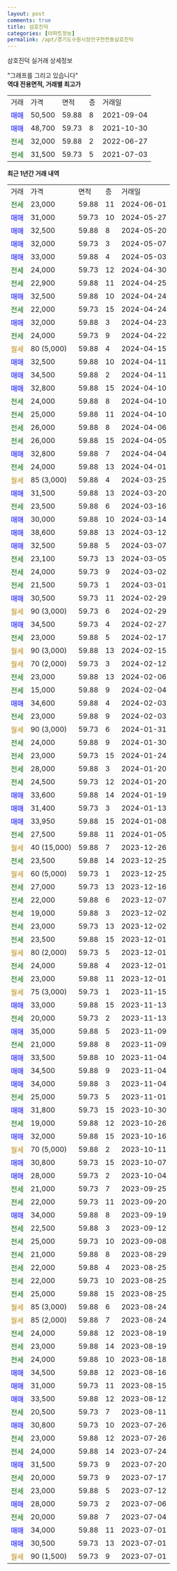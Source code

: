 ```yaml
---
layout: post
comments: true
title: 삼호진덕
categories: [아파트정보]
permalink: /apt/경기도수원시장안구천천동삼호진덕
---
```


삼호진덕 실거래 상세정보

<script type="text/javascript">
  google.charts.load('current', {'packages':['line', 'corechart']});
  google.charts.setOnLoadCallback(drawChart);

  function drawChart() {
    var data = new google.visualization.DataTable();
    data.addColumn('date', '거래일');
    data.addColumn('number', "매매");
    data.addColumn('number', "전세");
    data.addColumn('number', "전매");

    data.addRows([[new Date(Date.parse("2024-06-01")), null, 23000, null], [new Date(Date.parse("2024-05-27")), 31000, null, null], [new Date(Date.parse("2024-05-20")), 32500, null, null], [new Date(Date.parse("2024-05-07")), 32000, null, null], [new Date(Date.parse("2024-05-03")), 33000, null, null], [new Date(Date.parse("2024-04-30")), null, 24000, null], [new Date(Date.parse("2024-04-25")), null, 22900, null], [new Date(Date.parse("2024-04-24")), 32500, null, null], [new Date(Date.parse("2024-04-24")), null, 22000, null], [new Date(Date.parse("2024-04-23")), 32000, null, null], [new Date(Date.parse("2024-04-22")), null, 24000, null], [new Date(Date.parse("2024-04-15")), null, null, null], [new Date(Date.parse("2024-04-11")), 32500, null, null], [new Date(Date.parse("2024-04-11")), 34500, null, null], [new Date(Date.parse("2024-04-10")), 32800, null, null], [new Date(Date.parse("2024-04-10")), null, 24000, null], [new Date(Date.parse("2024-04-10")), null, 25000, null], [new Date(Date.parse("2024-04-06")), null, 26000, null], [new Date(Date.parse("2024-04-05")), null, 26000, null], [new Date(Date.parse("2024-04-04")), 32800, null, null], [new Date(Date.parse("2024-04-01")), null, 24000, null], [new Date(Date.parse("2024-03-25")), null, null, null], [new Date(Date.parse("2024-03-20")), 31500, null, null], [new Date(Date.parse("2024-03-16")), null, 23500, null], [new Date(Date.parse("2024-03-14")), 30000, null, null], [new Date(Date.parse("2024-03-12")), 38600, null, null], [new Date(Date.parse("2024-03-07")), 32500, null, null], [new Date(Date.parse("2024-03-05")), null, 23100, null], [new Date(Date.parse("2024-03-02")), null, 24000, null], [new Date(Date.parse("2024-03-01")), null, 21500, null], [new Date(Date.parse("2024-02-29")), 30500, null, null], [new Date(Date.parse("2024-02-29")), null, null, null], [new Date(Date.parse("2024-02-27")), 34500, null, null], [new Date(Date.parse("2024-02-17")), null, 23000, null], [new Date(Date.parse("2024-02-15")), null, null, null], [new Date(Date.parse("2024-02-12")), null, null, null], [new Date(Date.parse("2024-02-06")), null, 23000, null], [new Date(Date.parse("2024-02-04")), null, 15000, null], [new Date(Date.parse("2024-02-03")), 34600, null, null], [new Date(Date.parse("2024-02-03")), null, 23000, null], [new Date(Date.parse("2024-01-31")), null, null, null], [new Date(Date.parse("2024-01-30")), null, 24000, null], [new Date(Date.parse("2024-01-24")), null, 23000, null], [new Date(Date.parse("2024-01-20")), null, 28000, null], [new Date(Date.parse("2024-01-20")), null, 24500, null], [new Date(Date.parse("2024-01-19")), 33600, null, null], [new Date(Date.parse("2024-01-13")), 31400, null, null], [new Date(Date.parse("2024-01-08")), 33950, null, null], [new Date(Date.parse("2024-01-05")), null, 27500, null], [new Date(Date.parse("2023-12-26")), null, null, null], [new Date(Date.parse("2023-12-25")), null, 23500, null], [new Date(Date.parse("2023-12-25")), null, null, null], [new Date(Date.parse("2023-12-16")), null, 27000, null], [new Date(Date.parse("2023-12-07")), null, 22000, null], [new Date(Date.parse("2023-12-02")), null, 19000, null], [new Date(Date.parse("2023-12-02")), null, 23000, null], [new Date(Date.parse("2023-12-01")), null, 23500, null], [new Date(Date.parse("2023-12-01")), null, null, null], [new Date(Date.parse("2023-12-01")), null, 24000, null], [new Date(Date.parse("2023-12-01")), null, 23000, null], [new Date(Date.parse("2023-11-15")), null, null, null], [new Date(Date.parse("2023-11-13")), 33000, null, null], [new Date(Date.parse("2023-11-13")), null, 20000, null], [new Date(Date.parse("2023-11-09")), 35000, null, null], [new Date(Date.parse("2023-11-09")), null, 21000, null], [new Date(Date.parse("2023-11-04")), 33500, null, null], [new Date(Date.parse("2023-11-04")), 34500, null, null], [new Date(Date.parse("2023-11-04")), 34000, null, null], [new Date(Date.parse("2023-11-01")), null, 25000, null], [new Date(Date.parse("2023-10-30")), 31800, null, null], [new Date(Date.parse("2023-10-26")), null, 19000, null], [new Date(Date.parse("2023-10-16")), 32000, null, null], [new Date(Date.parse("2023-10-11")), null, null, null], [new Date(Date.parse("2023-10-07")), 30800, null, null], [new Date(Date.parse("2023-10-04")), 28000, null, null], [new Date(Date.parse("2023-09-25")), null, 21000, null], [new Date(Date.parse("2023-09-20")), null, 22000, null], [new Date(Date.parse("2023-09-19")), 34000, null, null], [new Date(Date.parse("2023-09-12")), null, 22500, null], [new Date(Date.parse("2023-09-08")), null, 25000, null], [new Date(Date.parse("2023-08-29")), null, 21000, null], [new Date(Date.parse("2023-08-25")), null, 22000, null], [new Date(Date.parse("2023-08-25")), null, 22000, null], [new Date(Date.parse("2023-08-25")), null, 25000, null], [new Date(Date.parse("2023-08-24")), null, null, null], [new Date(Date.parse("2023-08-24")), null, null, null], [new Date(Date.parse("2023-08-19")), null, 24000, null], [new Date(Date.parse("2023-08-19")), null, 23000, null], [new Date(Date.parse("2023-08-18")), null, 24000, null], [new Date(Date.parse("2023-08-16")), 34500, null, null], [new Date(Date.parse("2023-08-15")), 31000, null, null], [new Date(Date.parse("2023-08-12")), 33500, null, null], [new Date(Date.parse("2023-08-11")), null, 20500, null], [new Date(Date.parse("2023-07-26")), 30800, null, null], [new Date(Date.parse("2023-07-26")), null, 23000, null], [new Date(Date.parse("2023-07-24")), null, 24000, null], [new Date(Date.parse("2023-07-20")), 31500, null, null], [new Date(Date.parse("2023-07-17")), null, 20000, null], [new Date(Date.parse("2023-07-12")), null, 23000, null], [new Date(Date.parse("2023-07-06")), 28000, null, null], [new Date(Date.parse("2023-07-04")), null, 20000, null], [new Date(Date.parse("2023-07-01")), 34000, null, null], [new Date(Date.parse("2023-07-01")), 30500, null, null], [new Date(Date.parse("2023-07-01")), null, null, null]]);

    var options = {
      hAxis: {
        format: 'yyyy/MM/dd'
      },    
      lineWidth: 0,
      pointsVisible: true,    
      title: '최근 1년간 유형별 실거래가 분포',
      legend: { position: 'bottom' }
    };

    var formatter = new google.visualization.NumberFormat({pattern:'###,###'} );
    formatter.format(data, 1);
    formatter.format(data, 2);
    
    setTimeout(function() {
        var chart = new google.visualization.LineChart(document.getElementById('columnchart_material'));
        chart.draw(data, (options));
        document.getElementById('loading').style.display = 'none';
    }, 200);
  }
</script>


<div id="loading" style="z-index:20; display: block; margin-left: 0px">"그래프를 그리고 있습니다"</div>
<div id="columnchart_material" style="width: 95%; margin-left: 0px; display: block"></div>
<!-- contents start -->
<b>역대 전용면적, 거래별 최고가</b>
<table class="sortable">
    <tr>
      <td>거래</td>
      <td>가격</td>
      <td>면적</td>
      <td>층</td>
      <td>거래일</td>
    </tr>
        <tr>
          <td><a style="color: blue">매매</a></td>
          <td>50,500</td>
          <td>59.88</td>
          <td>8</td>
          <td>2021-09-04</td>
        </tr>            <tr>
          <td><a style="color: blue">매매</a></td>
          <td>48,700</td>
          <td>59.73</td>
          <td>8</td>
          <td>2021-10-30</td>
        </tr>        
        <tr>
              <td><a style="color: darkgreen">전세</a></td>
              <td>32,000</td>
              <td>59.88</td>
              <td>2</td>
              <td>2022-06-27</td>
            </tr>            <tr>
              <td><a style="color: darkgreen">전세</a></td>
              <td>31,500</td>
              <td>59.73</td>
              <td>5</td>
              <td>2021-07-03</td>
            </tr>        
    
</table>

<b>최근 1년간 거래 내역</b>

<table class="sortable">
    <tr>
      <td>거래</td>
      <td>가격</td>
      <td>면적</td>
      <td>층</td>
      <td>거래일</td>
    </tr>
    <tr>
      <td><a style="color: darkgreen">전세</a></td>
      <td>23,000</td>
      <td>59.88</td>
      <td>11</td>
      <td>2024-06-01</td>
    </tr>          <tr>
      <td><a style="color: blue">매매</a></td>
      <td>31,000</td>
      <td>59.73</td>
      <td>10</td>
      <td>2024-05-27</td>
    </tr>          <tr>
      <td><a style="color: blue">매매</a></td>
      <td>32,500</td>
      <td>59.88</td>
      <td>8</td>
      <td>2024-05-20</td>
    </tr>          <tr>
      <td><a style="color: blue">매매</a></td>
      <td>32,000</td>
      <td>59.73</td>
      <td>3</td>
      <td>2024-05-07</td>
    </tr>          <tr>
      <td><a style="color: blue">매매</a></td>
      <td>33,000</td>
      <td>59.88</td>
      <td>4</td>
      <td>2024-05-03</td>
    </tr>          <tr>
      <td><a style="color: darkgreen">전세</a></td>
      <td>24,000</td>
      <td>59.73</td>
      <td>12</td>
      <td>2024-04-30</td>
    </tr>          <tr>
      <td><a style="color: darkgreen">전세</a></td>
      <td>22,900</td>
      <td>59.88</td>
      <td>11</td>
      <td>2024-04-25</td>
    </tr>          <tr>
      <td><a style="color: blue">매매</a></td>
      <td>32,500</td>
      <td>59.88</td>
      <td>10</td>
      <td>2024-04-24</td>
    </tr>          <tr>
      <td><a style="color: darkgreen">전세</a></td>
      <td>22,000</td>
      <td>59.73</td>
      <td>15</td>
      <td>2024-04-24</td>
    </tr>          <tr>
      <td><a style="color: blue">매매</a></td>
      <td>32,000</td>
      <td>59.88</td>
      <td>3</td>
      <td>2024-04-23</td>
    </tr>          <tr>
      <td><a style="color: darkgreen">전세</a></td>
      <td>24,000</td>
      <td>59.73</td>
      <td>9</td>
      <td>2024-04-22</td>
    </tr>          <tr>
      <td><a style="color: darkgoldenrod">월세</a></td>
      <td>80 (5,000)</td>
      <td>59.88</td>
      <td>4</td>
      <td>2024-04-15</td>
    </tr>          <tr>
      <td><a style="color: blue">매매</a></td>
      <td>32,500</td>
      <td>59.88</td>
      <td>10</td>
      <td>2024-04-11</td>
    </tr>          <tr>
      <td><a style="color: blue">매매</a></td>
      <td>34,500</td>
      <td>59.88</td>
      <td>2</td>
      <td>2024-04-11</td>
    </tr>          <tr>
      <td><a style="color: blue">매매</a></td>
      <td>32,800</td>
      <td>59.88</td>
      <td>15</td>
      <td>2024-04-10</td>
    </tr>          <tr>
      <td><a style="color: darkgreen">전세</a></td>
      <td>24,000</td>
      <td>59.88</td>
      <td>8</td>
      <td>2024-04-10</td>
    </tr>          <tr>
      <td><a style="color: darkgreen">전세</a></td>
      <td>25,000</td>
      <td>59.88</td>
      <td>11</td>
      <td>2024-04-10</td>
    </tr>          <tr>
      <td><a style="color: darkgreen">전세</a></td>
      <td>26,000</td>
      <td>59.88</td>
      <td>8</td>
      <td>2024-04-06</td>
    </tr>          <tr>
      <td><a style="color: darkgreen">전세</a></td>
      <td>26,000</td>
      <td>59.88</td>
      <td>15</td>
      <td>2024-04-05</td>
    </tr>          <tr>
      <td><a style="color: blue">매매</a></td>
      <td>32,800</td>
      <td>59.88</td>
      <td>7</td>
      <td>2024-04-04</td>
    </tr>          <tr>
      <td><a style="color: darkgreen">전세</a></td>
      <td>24,000</td>
      <td>59.88</td>
      <td>13</td>
      <td>2024-04-01</td>
    </tr>          <tr>
      <td><a style="color: darkgoldenrod">월세</a></td>
      <td>85 (3,000)</td>
      <td>59.88</td>
      <td>4</td>
      <td>2024-03-25</td>
    </tr>          <tr>
      <td><a style="color: blue">매매</a></td>
      <td>31,500</td>
      <td>59.88</td>
      <td>13</td>
      <td>2024-03-20</td>
    </tr>          <tr>
      <td><a style="color: darkgreen">전세</a></td>
      <td>23,500</td>
      <td>59.88</td>
      <td>6</td>
      <td>2024-03-16</td>
    </tr>          <tr>
      <td><a style="color: blue">매매</a></td>
      <td>30,000</td>
      <td>59.88</td>
      <td>10</td>
      <td>2024-03-14</td>
    </tr>          <tr>
      <td><a style="color: blue">매매</a></td>
      <td>38,600</td>
      <td>59.88</td>
      <td>13</td>
      <td>2024-03-12</td>
    </tr>          <tr>
      <td><a style="color: blue">매매</a></td>
      <td>32,500</td>
      <td>59.88</td>
      <td>5</td>
      <td>2024-03-07</td>
    </tr>          <tr>
      <td><a style="color: darkgreen">전세</a></td>
      <td>23,100</td>
      <td>59.73</td>
      <td>13</td>
      <td>2024-03-05</td>
    </tr>          <tr>
      <td><a style="color: darkgreen">전세</a></td>
      <td>24,000</td>
      <td>59.73</td>
      <td>9</td>
      <td>2024-03-02</td>
    </tr>          <tr>
      <td><a style="color: darkgreen">전세</a></td>
      <td>21,500</td>
      <td>59.73</td>
      <td>1</td>
      <td>2024-03-01</td>
    </tr>          <tr>
      <td><a style="color: blue">매매</a></td>
      <td>30,500</td>
      <td>59.73</td>
      <td>11</td>
      <td>2024-02-29</td>
    </tr>          <tr>
      <td><a style="color: darkgoldenrod">월세</a></td>
      <td>90 (3,000)</td>
      <td>59.73</td>
      <td>6</td>
      <td>2024-02-29</td>
    </tr>          <tr>
      <td><a style="color: blue">매매</a></td>
      <td>34,500</td>
      <td>59.73</td>
      <td>4</td>
      <td>2024-02-27</td>
    </tr>          <tr>
      <td><a style="color: darkgreen">전세</a></td>
      <td>23,000</td>
      <td>59.88</td>
      <td>5</td>
      <td>2024-02-17</td>
    </tr>          <tr>
      <td><a style="color: darkgoldenrod">월세</a></td>
      <td>90 (3,000)</td>
      <td>59.88</td>
      <td>13</td>
      <td>2024-02-15</td>
    </tr>          <tr>
      <td><a style="color: darkgoldenrod">월세</a></td>
      <td>70 (2,000)</td>
      <td>59.73</td>
      <td>3</td>
      <td>2024-02-12</td>
    </tr>          <tr>
      <td><a style="color: darkgreen">전세</a></td>
      <td>23,000</td>
      <td>59.88</td>
      <td>13</td>
      <td>2024-02-06</td>
    </tr>          <tr>
      <td><a style="color: darkgreen">전세</a></td>
      <td>15,000</td>
      <td>59.88</td>
      <td>9</td>
      <td>2024-02-04</td>
    </tr>          <tr>
      <td><a style="color: blue">매매</a></td>
      <td>34,600</td>
      <td>59.88</td>
      <td>4</td>
      <td>2024-02-03</td>
    </tr>          <tr>
      <td><a style="color: darkgreen">전세</a></td>
      <td>23,000</td>
      <td>59.88</td>
      <td>9</td>
      <td>2024-02-03</td>
    </tr>          <tr>
      <td><a style="color: darkgoldenrod">월세</a></td>
      <td>90 (3,000)</td>
      <td>59.73</td>
      <td>6</td>
      <td>2024-01-31</td>
    </tr>          <tr>
      <td><a style="color: darkgreen">전세</a></td>
      <td>24,000</td>
      <td>59.88</td>
      <td>9</td>
      <td>2024-01-30</td>
    </tr>          <tr>
      <td><a style="color: darkgreen">전세</a></td>
      <td>23,000</td>
      <td>59.73</td>
      <td>15</td>
      <td>2024-01-24</td>
    </tr>          <tr>
      <td><a style="color: darkgreen">전세</a></td>
      <td>28,000</td>
      <td>59.88</td>
      <td>3</td>
      <td>2024-01-20</td>
    </tr>          <tr>
      <td><a style="color: darkgreen">전세</a></td>
      <td>24,500</td>
      <td>59.73</td>
      <td>12</td>
      <td>2024-01-20</td>
    </tr>          <tr>
      <td><a style="color: blue">매매</a></td>
      <td>33,600</td>
      <td>59.88</td>
      <td>14</td>
      <td>2024-01-19</td>
    </tr>          <tr>
      <td><a style="color: blue">매매</a></td>
      <td>31,400</td>
      <td>59.73</td>
      <td>3</td>
      <td>2024-01-13</td>
    </tr>          <tr>
      <td><a style="color: blue">매매</a></td>
      <td>33,950</td>
      <td>59.88</td>
      <td>15</td>
      <td>2024-01-08</td>
    </tr>          <tr>
      <td><a style="color: darkgreen">전세</a></td>
      <td>27,500</td>
      <td>59.88</td>
      <td>11</td>
      <td>2024-01-05</td>
    </tr>          <tr>
      <td><a style="color: darkgoldenrod">월세</a></td>
      <td>40 (15,000)</td>
      <td>59.88</td>
      <td>7</td>
      <td>2023-12-26</td>
    </tr>          <tr>
      <td><a style="color: darkgreen">전세</a></td>
      <td>23,500</td>
      <td>59.88</td>
      <td>14</td>
      <td>2023-12-25</td>
    </tr>          <tr>
      <td><a style="color: darkgoldenrod">월세</a></td>
      <td>60 (5,000)</td>
      <td>59.73</td>
      <td>1</td>
      <td>2023-12-25</td>
    </tr>          <tr>
      <td><a style="color: darkgreen">전세</a></td>
      <td>27,000</td>
      <td>59.73</td>
      <td>13</td>
      <td>2023-12-16</td>
    </tr>          <tr>
      <td><a style="color: darkgreen">전세</a></td>
      <td>22,000</td>
      <td>59.88</td>
      <td>6</td>
      <td>2023-12-07</td>
    </tr>          <tr>
      <td><a style="color: darkgreen">전세</a></td>
      <td>19,000</td>
      <td>59.88</td>
      <td>3</td>
      <td>2023-12-02</td>
    </tr>          <tr>
      <td><a style="color: darkgreen">전세</a></td>
      <td>23,000</td>
      <td>59.73</td>
      <td>13</td>
      <td>2023-12-02</td>
    </tr>          <tr>
      <td><a style="color: darkgreen">전세</a></td>
      <td>23,500</td>
      <td>59.88</td>
      <td>15</td>
      <td>2023-12-01</td>
    </tr>          <tr>
      <td><a style="color: darkgoldenrod">월세</a></td>
      <td>80 (2,000)</td>
      <td>59.73</td>
      <td>5</td>
      <td>2023-12-01</td>
    </tr>          <tr>
      <td><a style="color: darkgreen">전세</a></td>
      <td>24,000</td>
      <td>59.88</td>
      <td>4</td>
      <td>2023-12-01</td>
    </tr>          <tr>
      <td><a style="color: darkgreen">전세</a></td>
      <td>23,000</td>
      <td>59.88</td>
      <td>11</td>
      <td>2023-12-01</td>
    </tr>          <tr>
      <td><a style="color: darkgoldenrod">월세</a></td>
      <td>75 (3,000)</td>
      <td>59.73</td>
      <td>1</td>
      <td>2023-11-15</td>
    </tr>          <tr>
      <td><a style="color: blue">매매</a></td>
      <td>33,000</td>
      <td>59.88</td>
      <td>15</td>
      <td>2023-11-13</td>
    </tr>          <tr>
      <td><a style="color: darkgreen">전세</a></td>
      <td>20,000</td>
      <td>59.73</td>
      <td>2</td>
      <td>2023-11-13</td>
    </tr>          <tr>
      <td><a style="color: blue">매매</a></td>
      <td>35,000</td>
      <td>59.88</td>
      <td>5</td>
      <td>2023-11-09</td>
    </tr>          <tr>
      <td><a style="color: darkgreen">전세</a></td>
      <td>21,000</td>
      <td>59.88</td>
      <td>8</td>
      <td>2023-11-09</td>
    </tr>          <tr>
      <td><a style="color: blue">매매</a></td>
      <td>33,500</td>
      <td>59.88</td>
      <td>10</td>
      <td>2023-11-04</td>
    </tr>          <tr>
      <td><a style="color: blue">매매</a></td>
      <td>34,500</td>
      <td>59.88</td>
      <td>9</td>
      <td>2023-11-04</td>
    </tr>          <tr>
      <td><a style="color: blue">매매</a></td>
      <td>34,000</td>
      <td>59.88</td>
      <td>3</td>
      <td>2023-11-04</td>
    </tr>          <tr>
      <td><a style="color: darkgreen">전세</a></td>
      <td>25,000</td>
      <td>59.73</td>
      <td>5</td>
      <td>2023-11-01</td>
    </tr>          <tr>
      <td><a style="color: blue">매매</a></td>
      <td>31,800</td>
      <td>59.73</td>
      <td>15</td>
      <td>2023-10-30</td>
    </tr>          <tr>
      <td><a style="color: darkgreen">전세</a></td>
      <td>19,000</td>
      <td>59.88</td>
      <td>12</td>
      <td>2023-10-26</td>
    </tr>          <tr>
      <td><a style="color: blue">매매</a></td>
      <td>32,000</td>
      <td>59.88</td>
      <td>15</td>
      <td>2023-10-16</td>
    </tr>          <tr>
      <td><a style="color: darkgoldenrod">월세</a></td>
      <td>70 (5,000)</td>
      <td>59.88</td>
      <td>2</td>
      <td>2023-10-11</td>
    </tr>          <tr>
      <td><a style="color: blue">매매</a></td>
      <td>30,800</td>
      <td>59.73</td>
      <td>15</td>
      <td>2023-10-07</td>
    </tr>          <tr>
      <td><a style="color: blue">매매</a></td>
      <td>28,000</td>
      <td>59.73</td>
      <td>2</td>
      <td>2023-10-04</td>
    </tr>          <tr>
      <td><a style="color: darkgreen">전세</a></td>
      <td>21,000</td>
      <td>59.73</td>
      <td>7</td>
      <td>2023-09-25</td>
    </tr>          <tr>
      <td><a style="color: darkgreen">전세</a></td>
      <td>22,000</td>
      <td>59.73</td>
      <td>11</td>
      <td>2023-09-20</td>
    </tr>          <tr>
      <td><a style="color: blue">매매</a></td>
      <td>34,000</td>
      <td>59.88</td>
      <td>8</td>
      <td>2023-09-19</td>
    </tr>          <tr>
      <td><a style="color: darkgreen">전세</a></td>
      <td>22,500</td>
      <td>59.88</td>
      <td>3</td>
      <td>2023-09-12</td>
    </tr>          <tr>
      <td><a style="color: darkgreen">전세</a></td>
      <td>25,000</td>
      <td>59.73</td>
      <td>10</td>
      <td>2023-09-08</td>
    </tr>          <tr>
      <td><a style="color: darkgreen">전세</a></td>
      <td>21,000</td>
      <td>59.88</td>
      <td>8</td>
      <td>2023-08-29</td>
    </tr>          <tr>
      <td><a style="color: darkgreen">전세</a></td>
      <td>22,000</td>
      <td>59.88</td>
      <td>4</td>
      <td>2023-08-25</td>
    </tr>          <tr>
      <td><a style="color: darkgreen">전세</a></td>
      <td>22,000</td>
      <td>59.73</td>
      <td>10</td>
      <td>2023-08-25</td>
    </tr>          <tr>
      <td><a style="color: darkgreen">전세</a></td>
      <td>25,000</td>
      <td>59.88</td>
      <td>15</td>
      <td>2023-08-25</td>
    </tr>          <tr>
      <td><a style="color: darkgoldenrod">월세</a></td>
      <td>85 (3,000)</td>
      <td>59.88</td>
      <td>6</td>
      <td>2023-08-24</td>
    </tr>          <tr>
      <td><a style="color: darkgoldenrod">월세</a></td>
      <td>85 (2,000)</td>
      <td>59.88</td>
      <td>7</td>
      <td>2023-08-24</td>
    </tr>          <tr>
      <td><a style="color: darkgreen">전세</a></td>
      <td>24,000</td>
      <td>59.88</td>
      <td>12</td>
      <td>2023-08-19</td>
    </tr>          <tr>
      <td><a style="color: darkgreen">전세</a></td>
      <td>23,000</td>
      <td>59.88</td>
      <td>14</td>
      <td>2023-08-19</td>
    </tr>          <tr>
      <td><a style="color: darkgreen">전세</a></td>
      <td>24,000</td>
      <td>59.88</td>
      <td>10</td>
      <td>2023-08-18</td>
    </tr>          <tr>
      <td><a style="color: blue">매매</a></td>
      <td>34,500</td>
      <td>59.88</td>
      <td>12</td>
      <td>2023-08-16</td>
    </tr>          <tr>
      <td><a style="color: blue">매매</a></td>
      <td>31,000</td>
      <td>59.73</td>
      <td>11</td>
      <td>2023-08-15</td>
    </tr>          <tr>
      <td><a style="color: blue">매매</a></td>
      <td>33,500</td>
      <td>59.88</td>
      <td>12</td>
      <td>2023-08-12</td>
    </tr>          <tr>
      <td><a style="color: darkgreen">전세</a></td>
      <td>20,500</td>
      <td>59.73</td>
      <td>7</td>
      <td>2023-08-11</td>
    </tr>          <tr>
      <td><a style="color: blue">매매</a></td>
      <td>30,800</td>
      <td>59.73</td>
      <td>10</td>
      <td>2023-07-26</td>
    </tr>          <tr>
      <td><a style="color: darkgreen">전세</a></td>
      <td>23,000</td>
      <td>59.88</td>
      <td>12</td>
      <td>2023-07-26</td>
    </tr>          <tr>
      <td><a style="color: darkgreen">전세</a></td>
      <td>24,000</td>
      <td>59.88</td>
      <td>14</td>
      <td>2023-07-24</td>
    </tr>          <tr>
      <td><a style="color: blue">매매</a></td>
      <td>31,500</td>
      <td>59.73</td>
      <td>9</td>
      <td>2023-07-20</td>
    </tr>          <tr>
      <td><a style="color: darkgreen">전세</a></td>
      <td>20,000</td>
      <td>59.73</td>
      <td>9</td>
      <td>2023-07-17</td>
    </tr>          <tr>
      <td><a style="color: darkgreen">전세</a></td>
      <td>23,000</td>
      <td>59.88</td>
      <td>5</td>
      <td>2023-07-12</td>
    </tr>          <tr>
      <td><a style="color: blue">매매</a></td>
      <td>28,000</td>
      <td>59.73</td>
      <td>2</td>
      <td>2023-07-06</td>
    </tr>          <tr>
      <td><a style="color: darkgreen">전세</a></td>
      <td>20,000</td>
      <td>59.88</td>
      <td>7</td>
      <td>2023-07-04</td>
    </tr>          <tr>
      <td><a style="color: blue">매매</a></td>
      <td>34,000</td>
      <td>59.88</td>
      <td>11</td>
      <td>2023-07-01</td>
    </tr>          <tr>
      <td><a style="color: blue">매매</a></td>
      <td>30,500</td>
      <td>59.73</td>
      <td>13</td>
      <td>2023-07-01</td>
    </tr>          <tr>
      <td><a style="color: darkgoldenrod">월세</a></td>
      <td>90 (1,500)</td>
      <td>59.73</td>
      <td>9</td>
      <td>2023-07-01</td>
    </tr>      </table>
<!-- contents end -->    

